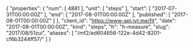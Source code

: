 {
  "properties": {
    "num": [
      4881
    ],
    "unit": [
      "steps"
    ],
    "start": [
      "2017-07-31T00:00:00Z"
    ],
    "end": [
      "2017-08-01T00:00:00Z"
    ],
    "published": [
      "2017-08-01T00:00:00Z"
    ]
  },
  "client_id": "https://www-api.jvt.me/fit",
  "date": "2017-08-01T00:00:00Z",
  "kind": "steps",
  "h": "h-measure",
  "slug": "2017/08/51zui",
  "aliases": [
    "/mf2/ed604656-122e-4d42-8201-cf6b3244ff57/"
  ]
}
